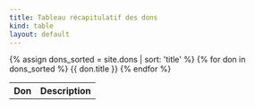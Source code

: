 ```yaml
---
title: Tableau récapitulatif des dons
kind: table
layout: default
---
```


<table class="table">
    <thead>
        <tr>
            <th>Don</th>
            <th>Description</th>
        </tr>
    </thead>
    <tbody>
    {% assign dons_sorted = site.dons | sort: 'title' %}
    {% for don in dons_sorted %}
    <tr>
        {{ don.title }}
    </tr>
    {% endfor %}
    </tbody>
</table>